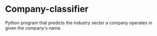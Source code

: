# Company-classifier
Python program that predicts the industry sector a company operates in given the company's name.
